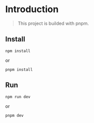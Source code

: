 # Introduction

> This project is builded with pnpm.

## Install
```
npm install
```

or

```
pnpm install
```

## Run
```
npm run dev
```

or

```
pnpm dev
```
